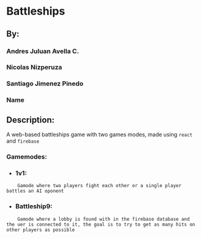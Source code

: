 # Battleships
## By:
### Andres Juluan Avella C.
### Nicolas Nizperuza 
### Santiago Jimenez Pinedo
### Name

## Description:

A web-based battleships game with two games modes, made using `react` and `firebase`

### Gamemodes:

* ### 1v1:

~~~
    Gamode where two players fight each other or a single player battles an AI oponent
~~~

* ### Battleship9:

~~~
    Gamode where a lobby is found with in the firebase database and the uer is connected to it, the goal is to try to get as many hits on other players as possible
~~~